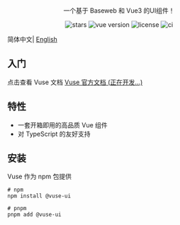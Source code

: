 <div align="center">
   一个基于 Baseweb 和 Vue3 的UI组件！
   <p>
		<img src="https://img.shields.io/github/stars/vuse-ui/vuse" alt="stars">
		<img src="https://img.shields.io/badge/vue-v3.2+-brightgreen" alt="vue version">
		<img src="https://img.shields.io/github/license/vuse-ui/vuse" alt="license">	
		<img src="https://github.com/vuse-ui/vuse/workflows/Deploy/badge.svg" alt="ci">	
   </p>
</div>

简体中文| [English](./README.md)

## 入门

点击查看 Vuse 文档 [Vuse 官方文档 (正在开发...)](https://vuse-ui.github.io/vuse/)

## 特性

- 一套开箱即用的高品质 Vue 组件
- 对 TypeScript 的友好支持

## 安装

Vuse 作为 npm 包提供

```shell
# npm
npm install @vuse-ui

# pnpm
pnpm add @vuse-ui
```
